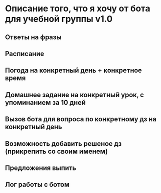 # Описание того, что я хочу от бота для учебной группы v1.0

## Ответы на фразы

## Расписание

## Погода на конкретный день + конкретное время

## Домашнее задание на конкретный урок, с упоминанием за 10 дней

## Вызов бота для вопроса по конкретному дз на конкретный день

## Возможность добавить решеное дз (прикрепить со своим именем)

## Предложения выпить

## Лог работы с ботом
